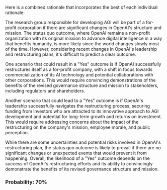 Here is a combined rationale that incorporates the best of each individual rationale:

The research group responsible for developing AGI will be part of a for-profit corporation if there are significant changes in OpenAI's structure and mission. The status quo outcome, where OpenAI remains a non-profit organization with its original mission to advance digital intelligence in a way that benefits humanity, is more likely since the world changes slowly most of the time. However, considering recent changes in OpenAI's leadership and restructuring plans, it's difficult to predict a clear outcome.

One scenario that could result in a "Yes" outcome is if OpenAI successfully restructures itself as a for-profit company, with a shift in focus towards commercialization of its AI technology and potential collaborations with other corporations. This would require convincing demonstrations of the benefits of the revised governance structure and mission to stakeholders, including regulators and shareholders.

Another scenario that could lead to a "Yes" outcome is if OpenAI's leadership successfully navigates the restructuring process, securing funding from investors who are attracted to its innovative approach to AGI development and potential for long-term growth and returns on investment. This would require addressing concerns about the impact of the restructuring on the company's mission, employee morale, and public perception.

While there are some uncertainties and potential risks involved in OpenAI's restructuring plan, the status quo outcome is likely to prevail if there are no significant changes or unexpected events that would prevent it from happening. Overall, the likelihood of a "Yes" outcome depends on the success of OpenAI's restructuring efforts and its ability to convincingly demonstrate the benefits of its revised governance structure and mission.

### Probability: 70%